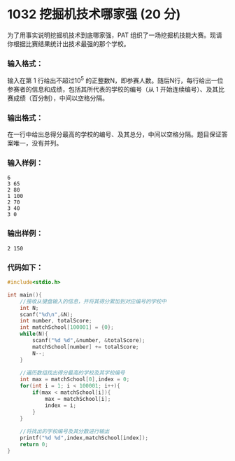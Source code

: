 # 1032 挖掘机技术哪家强 (20 分)
为了用事实说明挖掘机技术到底哪家强，PAT 组织了一场挖掘机技能大赛。现请你根据比赛结果统计出技术最强的那个学校。
### 输入格式：
输入在第 1 行给出不超过$10^5$ 的正整数N，即参赛人数。随后N行，每行给出一位参赛者的信息和成绩，包括其所代表的学校的编号（从 1 开始连续编号）、及其比赛成绩（百分制），中间以空格分隔。
### 输出格式：
在一行中给出总得分最高的学校的编号、及其总分，中间以空格分隔。题目保证答案唯一，没有并列。
### 输入样例：
```
6
3 65
2 80
1 100
2 70
3 40
3 0
```
### 输出样例：
```
2 150
```
### 代码如下：
```c
#include<stdio.h>

int main(){
    //接收从键盘输入的信息，并将其得分累加到对应编号的学校中 
    int N;
    scanf("%d\n",&N);
    int number, totalScore;
    int matchSchool[100001] = {0};
    while(N){
        scanf("%d %d",&number, &totalScore);
        matchSchool[number] += totalScore;
        N--;
    }
    
    //遍历数组找出得分最高的学校及其学校编号 
    int max = matchSchool[0],index = 0;
    for(int i = 1; i < 100001; i++){
        if(max < matchSchool[i]){
            max = matchSchool[i];
            index = i;
        }
    }
    
    //将找出的学校编号及其分数进行输出 
    printf("%d %d",index,matchSchool[index]);
    return 0;
} 
```